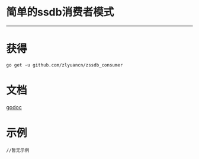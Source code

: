 # 简单的ssdb消费者模式

---

# 获得

`go get -u github.com/zlyuancn/zssdb_consumer`

# 文档
[godoc](https://godoc.org/github.com/zlyuancn/zssdb_consumer)

# 示例

```
//暂无示例
```
